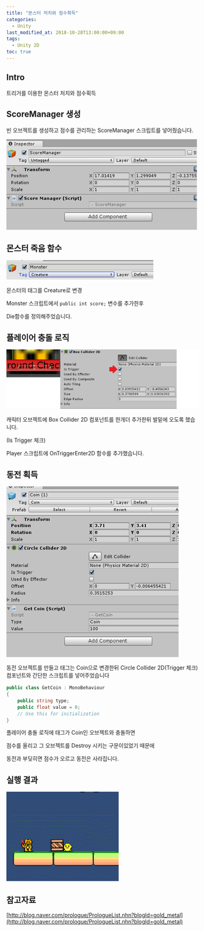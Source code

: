 ```yaml
---
title: "몬스터 처치와 점수획득"
categories: 
  - Unity
last_modified_at: 2018-10-28T13:00:00+09:00
tags: 
  - Unity 2D
toc: true
---
```


## Intro

트리거를 이용한 몬스터 처치와 점수획득




## ScoreManager 생성

빈 오브젝트를 생성하고 점수를 관리하는 ScoreManager 스크립트를 넣어줬습니다.

![Score](https://github.com/lesslate/lesslate.github.io/blob/master/assets/img/Unity/GetScore/score.png?raw=true)

<script src="https://gist.github.com/lesslate/f9b0dd302f5362cd340dee77e0b52aae.js"></script>


## 몬스터 죽음 함수

![monster](https://github.com/lesslate/lesslate.github.io/blob/master/assets/img/Unity/GetScore/tag.png?raw=true) 

몬스터의 태그를 Creature로 변경

Monster 스크립트에서 ``public int score;`` 변수를 추가한후

Die함수를 정의해주었습니다. 

<script src="https://gist.github.com/lesslate/96929e5cff7e54136f889d8fa1fe3161.js"></script>





## 플레이어 충돌 로직

![ca](https://github.com/lesslate/lesslate.github.io/blob/master/assets/img/Unity/GetScore/collider.png?raw=true)

캐릭터 오브젝트에 Box Collider 2D 컴포넌트를 한개더 추가한뒤 발밑에 오도록 했습니다.

(Is Trigger 체크)


Player 스크립트에 OnTriggerEnter2D 함수를 추가했습니다.

<script src="https://gist.github.com/lesslate/5f9e444bd11159b7df360cd58cf5b0d9.js"></script>




## 동전 획득


![coin](https://github.com/lesslate/lesslate.github.io/blob/master/assets/img/Unity/GetScore/coin1.png?raw=true)



동전 오브젝트를 만들고 태그는 Coin으로 변경한뒤 Circle Collider 2D(Trigger 체크) 컴포넌트와 간단한 스크립트를 넣어주었습니다

```csharp
public class GetCoin : MonoBehaviour
{
    public string type;
    public float value = 0;
    // Use this for initialization
}
```

플레이어 충돌 로직에 태그가 Coin인 오브젝트와 충돌하면

점수를 올리고 그 오브젝트를 Destroy 시키는 구문이있었기 때문에

동전과 부딪히면 점수가 오르고 동전은 사라집니다.





## 실행 결과




![gif](https://github.com/lesslate/lesslate.github.io/blob/master/assets/img/Unity/GetScore/GIF.gif?raw=true)



## 참고자료

[http://blog.naver.com/prologue/PrologueList.nhn?blogId=gold_metal](http://blog.naver.com/prologue/PrologueList.nhn?blogId=gold_metal)